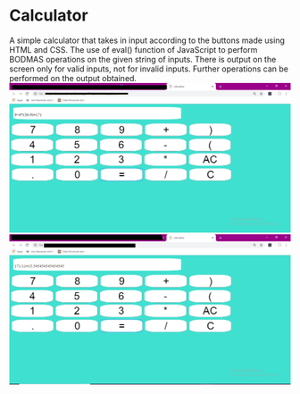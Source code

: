# Calculator
A simple calculator that takes in input according to the buttons made using HTML and CSS. The use of eval() function of JavaScript to perform BODMAS operations on the given string of inputs. There is output on the screen only for valid inputs, not for invalid inputs. Further operations can be performed on the output obtained.
![Screenshot](calci2.png)
![Screenshot](calci3.png)
